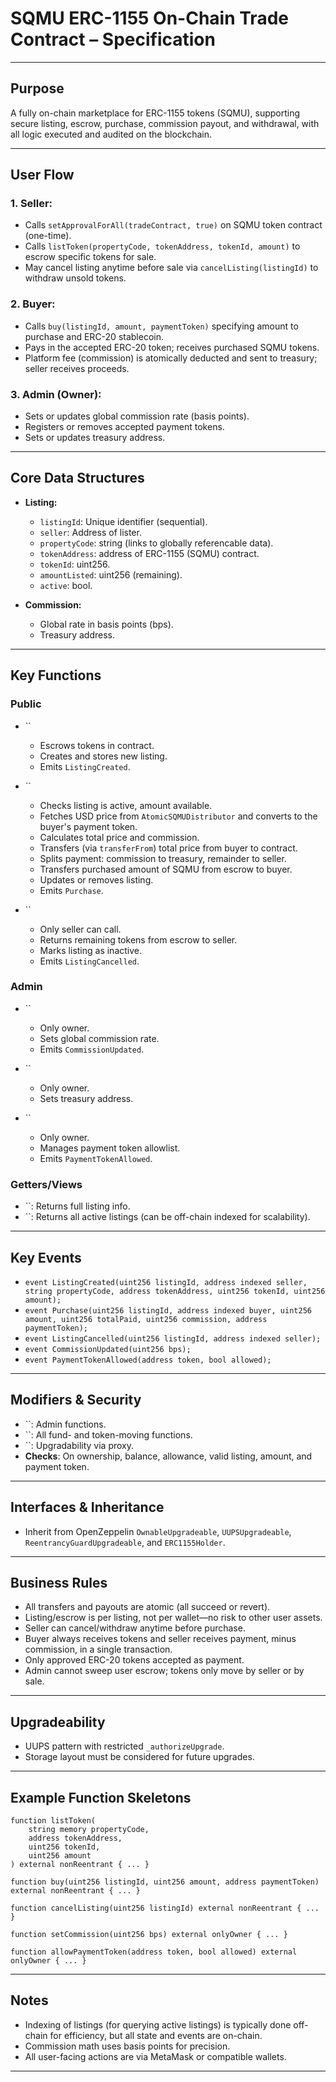 # **SQMU ERC-1155 On-Chain Trade Contract – Specification**

---

## **Purpose**

A fully on-chain marketplace for ERC-1155 tokens (SQMU), supporting secure listing, escrow, purchase, commission payout, and withdrawal, with all logic executed and audited on the blockchain.

---

## **User Flow**

### **1. Seller:**

- Calls `setApprovalForAll(tradeContract, true)` on SQMU token contract (one-time).
- Calls `listToken(propertyCode, tokenAddress, tokenId, amount)` to escrow specific tokens for sale.
- May cancel listing anytime before sale via `cancelListing(listingId)` to withdraw unsold tokens.

### **2. Buyer:**

- Calls `buy(listingId, amount, paymentToken)` specifying amount to purchase and ERC-20 stablecoin.
- Pays in the accepted ERC-20 token; receives purchased SQMU tokens.
- Platform fee (commission) is atomically deducted and sent to treasury; seller receives proceeds.

### **3. Admin (Owner):**

- Sets or updates global commission rate (basis points).
- Registers or removes accepted payment tokens.
- Sets or updates treasury address.

---

## **Core Data Structures**

- **Listing:**

  - `listingId`: Unique identifier (sequential).
  - `seller`: Address of lister.
  - `propertyCode`: string (links to globally referencable data).
  - `tokenAddress`: address of ERC-1155 (SQMU) contract.
  - `tokenId`: uint256.
  - `amountListed`: uint256 (remaining).
  - `active`: bool.

- **Commission:**

  - Global rate in basis points (bps).
  - Treasury address.

---

## **Key Functions**

### **Public**

- \`\`

  - Escrows tokens in contract.
  - Creates and stores new listing.
  - Emits `ListingCreated`.

- \`\`

  - Checks listing is active, amount available.
  - Fetches USD price from `AtomicSQMUDistributor` and converts to the buyer's payment token.
  - Calculates total price and commission.
  - Transfers (via `transferFrom`) total price from buyer to contract.
  - Splits payment: commission to treasury, remainder to seller.
  - Transfers purchased amount of SQMU from escrow to buyer.
  - Updates or removes listing.
  - Emits `Purchase`.

- \`\`

  - Only seller can call.
  - Returns remaining tokens from escrow to seller.
  - Marks listing as inactive.
  - Emits `ListingCancelled`.

### **Admin**

- \`\`

  - Only owner.
  - Sets global commission rate.
  - Emits `CommissionUpdated`.

- \`\`

  - Only owner.
  - Sets treasury address.

- \`\`

  - Only owner.
  - Manages payment token allowlist.
  - Emits `PaymentTokenAllowed`.

### **Getters/Views**

- \`\`: Returns full listing info.
- \`\`: Returns all active listings (can be off-chain indexed for scalability).

---

## **Key Events**

- `event ListingCreated(uint256 listingId, address indexed seller, string propertyCode, address tokenAddress, uint256 tokenId, uint256 amount);`
- `event Purchase(uint256 listingId, address indexed buyer, uint256 amount, uint256 totalPaid, uint256 commission, address paymentToken);`
- `event ListingCancelled(uint256 listingId, address indexed seller);`
- `event CommissionUpdated(uint256 bps);`
- `event PaymentTokenAllowed(address token, bool allowed);`

---

## **Modifiers & Security**

- \`\`: Admin functions.
- \`\`: All fund- and token-moving functions.
- \`\`: Upgradability via proxy.
- **Checks**: On ownership, balance, allowance, valid listing, amount, and payment token.

---

## **Interfaces & Inheritance**

- Inherit from OpenZeppelin `OwnableUpgradeable`, `UUPSUpgradeable`, `ReentrancyGuardUpgradeable`, and `ERC1155Holder`.

---

## **Business Rules**

- All transfers and payouts are atomic (all succeed or revert).
- Listing/escrow is per listing, not per wallet—no risk to other user assets.
- Seller can cancel/withdraw anytime before purchase.
- Buyer always receives tokens and seller receives payment, minus commission, in a single transaction.
- Only approved ERC-20 tokens accepted as payment.
- Admin cannot sweep user escrow; tokens only move by seller or by sale.

---

## **Upgradeability**

- UUPS pattern with restricted `_authorizeUpgrade`.
- Storage layout must be considered for future upgrades.

---

## **Example Function Skeletons**

```solidity
function listToken(
    string memory propertyCode,
    address tokenAddress,
    uint256 tokenId,
    uint256 amount
) external nonReentrant { ... }

function buy(uint256 listingId, uint256 amount, address paymentToken) external nonReentrant { ... }

function cancelListing(uint256 listingId) external nonReentrant { ... }

function setCommission(uint256 bps) external onlyOwner { ... }

function allowPaymentToken(address token, bool allowed) external onlyOwner { ... }
```

---

## **Notes**

- Indexing of listings (for querying active listings) is typically done off-chain for efficiency, but all state and events are on-chain.
- Commission math uses basis points for precision.
- All user-facing actions are via MetaMask or compatible wallets.

---


